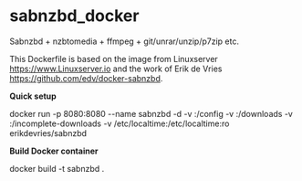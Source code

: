 # sabnzbd_docker
Sabnzbd + nzbtomedia + ffmpeg + git/unrar/unzip/p7zip etc.

This Dockerfile is based on the image from Linuxserver https://www.Linuxserver.io and the work of Erik de Vries https://github.com/edv/docker-sabnzbd.

<p><b>Quick setup</b></P>
docker run -p 8080:8080 --name sabnzbd -d -v <path to data>:/config -v <path to downloads>:/downloads -v <path to incomplete downloads>:/incomplete-downloads -v /etc/localtime:/etc/localtime:ro erikdevries/sabnzbd

<p><b>Build Docker container</b></p>
docker build -t sabnzbd .
